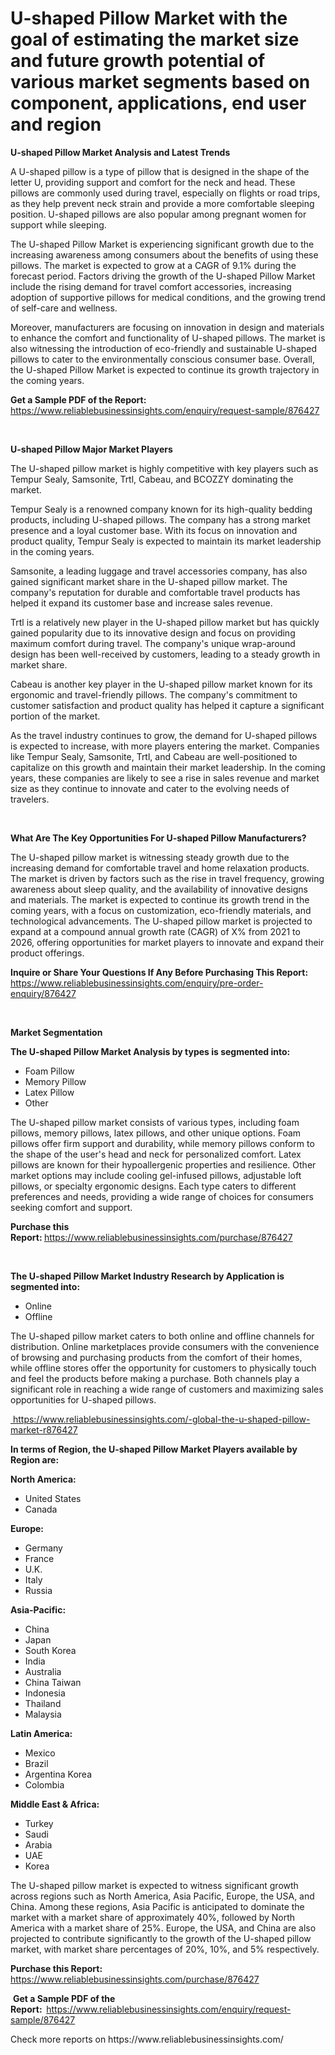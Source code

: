 <p><h1>U-shaped Pillow Market with the goal of estimating the market size and future growth potential of various market segments based on component, applications, end user and region</h1></p><p><strong>U-shaped Pillow Market Analysis and Latest Trends</strong></p>
<p><p>A U-shaped pillow is a type of pillow that is designed in the shape of the letter U, providing support and comfort for the neck and head. These pillows are commonly used during travel, especially on flights or road trips, as they help prevent neck strain and provide a more comfortable sleeping position. U-shaped pillows are also popular among pregnant women for support while sleeping.</p><p>The U-shaped Pillow Market is experiencing significant growth due to the increasing awareness among consumers about the benefits of using these pillows. The market is expected to grow at a CAGR of 9.1% during the forecast period. Factors driving the growth of the U-shaped Pillow Market include the rising demand for travel comfort accessories, increasing adoption of supportive pillows for medical conditions, and the growing trend of self-care and wellness.</p><p>Moreover, manufacturers are focusing on innovation in design and materials to enhance the comfort and functionality of U-shaped pillows. The market is also witnessing the introduction of eco-friendly and sustainable U-shaped pillows to cater to the environmentally conscious consumer base. Overall, the U-shaped Pillow Market is expected to continue its growth trajectory in the coming years.</p></p>
<p><strong>Get a Sample PDF of the Report:&nbsp;</strong> <a href="https://www.reliablebusinessinsights.com/enquiry/request-sample/876427">https://www.reliablebusinessinsights.com/enquiry/request-sample/876427</a></p>
<p>&nbsp;</p>
<p><strong>U-shaped Pillow Major Market Players</strong></p>
<p><p>The U-shaped pillow market is highly competitive with key players such as Tempur Sealy, Samsonite, Trtl, Cabeau, and BCOZZY dominating the market. </p><p>Tempur Sealy is a renowned company known for its high-quality bedding products, including U-shaped pillows. The company has a strong market presence and a loyal customer base. With its focus on innovation and product quality, Tempur Sealy is expected to maintain its market leadership in the coming years.</p><p>Samsonite, a leading luggage and travel accessories company, has also gained significant market share in the U-shaped pillow market. The company's reputation for durable and comfortable travel products has helped it expand its customer base and increase sales revenue.</p><p>Trtl is a relatively new player in the U-shaped pillow market but has quickly gained popularity due to its innovative design and focus on providing maximum comfort during travel. The company's unique wrap-around design has been well-received by customers, leading to a steady growth in market share.</p><p>Cabeau is another key player in the U-shaped pillow market known for its ergonomic and travel-friendly pillows. The company's commitment to customer satisfaction and product quality has helped it capture a significant portion of the market.</p><p>As the travel industry continues to grow, the demand for U-shaped pillows is expected to increase, with more players entering the market. Companies like Tempur Sealy, Samsonite, Trtl, and Cabeau are well-positioned to capitalize on this growth and maintain their market leadership. In the coming years, these companies are likely to see a rise in sales revenue and market size as they continue to innovate and cater to the evolving needs of travelers.</p></p>
<p>&nbsp;</p>
<p><strong>What Are The Key Opportunities For U-shaped Pillow Manufacturers?</strong></p>
<p><p>The U-shaped pillow market is witnessing steady growth due to the increasing demand for comfortable travel and home relaxation products. The market is driven by factors such as the rise in travel frequency, growing awareness about sleep quality, and the availability of innovative designs and materials. The market is expected to continue its growth trend in the coming years, with a focus on customization, eco-friendly materials, and technological advancements. The U-shaped pillow market is projected to expand at a compound annual growth rate (CAGR) of X% from 2021 to 2026, offering opportunities for market players to innovate and expand their product offerings.</p></p>
<p><strong>Inquire or Share Your Questions If Any Before Purchasing This Report:</strong> <a href="https://www.reliablebusinessinsights.com/enquiry/pre-order-enquiry/876427">https://www.reliablebusinessinsights.com/enquiry/pre-order-enquiry/876427</a></p>
<p>&nbsp;</p>
<p><strong>Market Segmentation</strong></p>
<p><strong>The U-shaped Pillow Market Analysis by types is segmented into:</strong></p>
<p><ul><li>Foam Pillow</li><li>Memory Pillow</li><li>Latex Pillow</li><li>Other</li></ul></p>
<p><p>The U-shaped pillow market consists of various types, including foam pillows, memory pillows, latex pillows, and other unique options. Foam pillows offer firm support and durability, while memory pillows conform to the shape of the user's head and neck for personalized comfort. Latex pillows are known for their hypoallergenic properties and resilience. Other market options may include cooling gel-infused pillows, adjustable loft pillows, or specialty ergonomic designs. Each type caters to different preferences and needs, providing a wide range of choices for consumers seeking comfort and support.</p></p>
<p><strong>Purchase this Report:&nbsp;</strong><a href="https://www.reliablebusinessinsights.com/purchase/876427">https://www.reliablebusinessinsights.com/purchase/876427</a></p>
<p>&nbsp;</p>
<p><strong>The U-shaped Pillow Market Industry Research by Application is segmented into:</strong></p>
<p><ul><li>Online</li><li>Offline</li></ul></p>
<p><p>The U-shaped pillow market caters to both online and offline channels for distribution. Online marketplaces provide consumers with the convenience of browsing and purchasing products from the comfort of their homes, while offline stores offer the opportunity for customers to physically touch and feel the products before making a purchase. Both channels play a significant role in reaching a wide range of customers and maximizing sales opportunities for U-shaped pillows.</p></p>
<p><a href="https://www.reliablebusinessinsights.com/-global-the-u-shaped-pillow-market-r876427">&nbsp;https://www.reliablebusinessinsights.com/-global-the-u-shaped-pillow-market-r876427</a></p>
<p><strong>In terms of Region, the U-shaped Pillow Market Players available by Region are:</strong></p>
<p>
    <p> <strong> North America: </strong>
        <ul>
            <li>United States</li>
            <li>Canada</li>
        </ul>
        </p> 
    <p> <strong> Europe: </strong>
        <ul>
            <li>Germany</li>
            <li>France</li>
            <li>U.K.</li>
            <li>Italy</li>
            <li>Russia</li>
        </ul>
        </p> 
    <p> <strong> Asia-Pacific: </strong>
        <ul>
            <li>China</li>
            <li>Japan</li>
            <li>South Korea</li>
            <li>India</li>
            <li>Australia</li>
            <li>China Taiwan</li>
            <li>Indonesia</li>
            <li>Thailand</li>
            <li>Malaysia</li>
        </ul>
        </p> 
    <p> <strong> Latin America: </strong>
        <ul>
            <li>Mexico</li>
            <li>Brazil</li>
            <li>Argentina Korea</li>
            <li>Colombia</li>
        </ul>
        </p> 
    <p> <strong> Middle East & Africa: </strong>
        <ul>
            <li>Turkey</li>
            <li>Saudi</li>
            <li>Arabia</li>
            <li>UAE</li>
            <li>Korea</li>
        </ul>
    </p>
    </p>
<p><p>The U-shaped pillow market is expected to witness significant growth across regions such as North America, Asia Pacific, Europe, the USA, and China. Among these regions, Asia Pacific is anticipated to dominate the market with a market share of approximately 40%, followed by North America with a market share of 25%. Europe, the USA, and China are also projected to contribute significantly to the growth of the U-shaped pillow market, with market share percentages of 20%, 10%, and 5% respectively.</p></p>
<p><strong>Purchase this Report: </strong><a href="https://www.reliablebusinessinsights.com/purchase/876427">https://www.reliablebusinessinsights.com/purchase/876427</a></p>
<p>&nbsp;<strong>Get a Sample PDF of the Report:&nbsp;&nbsp;</strong><a href="https://www.reliablebusinessinsights.com/enquiry/request-sample/876427">https://www.reliablebusinessinsights.com/enquiry/request-sample/876427</a></p>
<p><strong></strong></p>
<p>Check more reports on https://www.reliablebusinessinsights.com/</p>